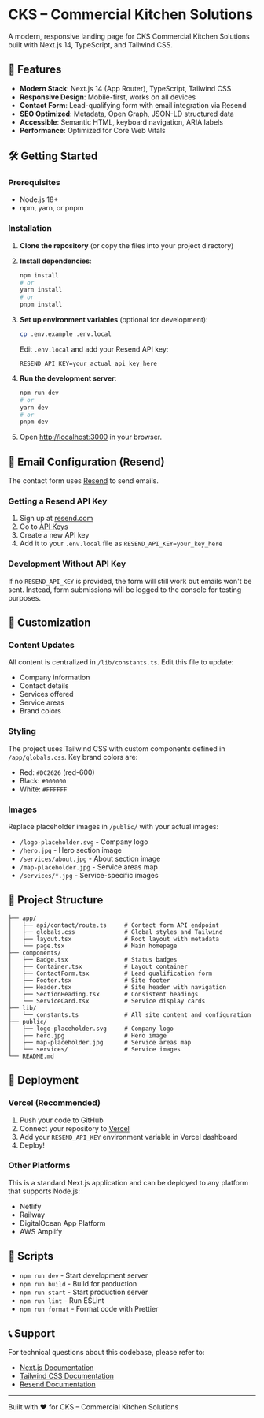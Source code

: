 
# CKS – Commercial Kitchen Solutions

A modern, responsive landing page for CKS Commercial Kitchen Solutions built with Next.js 14, TypeScript, and Tailwind CSS.

## 🚀 Features

- **Modern Stack**: Next.js 14 (App Router), TypeScript, Tailwind CSS
- **Responsive Design**: Mobile-first, works on all devices
- **Contact Form**: Lead-qualifying form with email integration via Resend
- **SEO Optimized**: Metadata, Open Graph, JSON-LD structured data
- **Accessible**: Semantic HTML, keyboard navigation, ARIA labels
- **Performance**: Optimized for Core Web Vitals

## 🛠️ Getting Started

### Prerequisites

- Node.js 18+ 
- npm, yarn, or pnpm

### Installation

1. **Clone the repository** (or copy the files into your project directory)

2. **Install dependencies**:
   ```bash
   npm install
   # or
   yarn install
   # or
   pnpm install
   ```

3. **Set up environment variables** (optional for development):
   ```bash
   cp .env.example .env.local
   ```
   
   Edit `.env.local` and add your Resend API key:
   ```
   RESEND_API_KEY=your_actual_api_key_here
   ```

4. **Run the development server**:
   ```bash
   npm run dev
   # or
   yarn dev
   # or
   pnpm dev
   ```

5. Open [http://localhost:3000](http://localhost:3000) in your browser.

## 📧 Email Configuration (Resend)

The contact form uses [Resend](https://resend.com) to send emails.

### Getting a Resend API Key

1. Sign up at [resend.com](https://resend.com)
2. Go to [API Keys](https://resend.com/api-keys)
3. Create a new API key
4. Add it to your `.env.local` file as `RESEND_API_KEY=your_key_here`

### Development Without API Key

If no `RESEND_API_KEY` is provided, the form will still work but emails won't be sent. Instead, form submissions will be logged to the console for testing purposes.

## 🎨 Customization

### Content Updates

All content is centralized in `/lib/constants.ts`. Edit this file to update:
- Company information
- Contact details
- Services offered
- Service areas
- Brand colors

### Styling

The project uses Tailwind CSS with custom components defined in `/app/globals.css`. Key brand colors are:
- Red: `#DC2626` (red-600)
- Black: `#000000`
- White: `#FFFFFF`

### Images

Replace placeholder images in `/public/` with your actual images:
- `/logo-placeholder.svg` - Company logo
- `/hero.jpg` - Hero section image
- `/services/about.jpg` - About section image
- `/map-placeholder.jpg` - Service areas map
- `/services/*.jpg` - Service-specific images

## 📁 Project Structure

```
├── app/
│   ├── api/contact/route.ts     # Contact form API endpoint
│   ├── globals.css              # Global styles and Tailwind
│   ├── layout.tsx               # Root layout with metadata
│   └── page.tsx                 # Main homepage
├── components/
│   ├── Badge.tsx                # Status badges
│   ├── Container.tsx            # Layout container
│   ├── ContactForm.tsx          # Lead qualification form
│   ├── Footer.tsx               # Site footer
│   ├── Header.tsx               # Site header with navigation
│   ├── SectionHeading.tsx       # Consistent headings
│   └── ServiceCard.tsx          # Service display cards
├── lib/
│   └── constants.ts             # All site content and configuration
├── public/
│   ├── logo-placeholder.svg     # Company logo
│   ├── hero.jpg                 # Hero image
│   ├── map-placeholder.jpg      # Service areas map
│   └── services/                # Service images
└── README.md
```

## 🚀 Deployment

### Vercel (Recommended)

1. Push your code to GitHub
2. Connect your repository to [Vercel](https://vercel.com)
3. Add your `RESEND_API_KEY` environment variable in Vercel dashboard
4. Deploy!

### Other Platforms

This is a standard Next.js application and can be deployed to any platform that supports Node.js:
- Netlify
- Railway
- DigitalOcean App Platform
- AWS Amplify

## 🔧 Scripts

- `npm run dev` - Start development server
- `npm run build` - Build for production
- `npm run start` - Start production server
- `npm run lint` - Run ESLint
- `npm run format` - Format code with Prettier

## 📞 Support

For technical questions about this codebase, please refer to:
- [Next.js Documentation](https://nextjs.org/docs)
- [Tailwind CSS Documentation](https://tailwindcss.com/docs)
- [Resend Documentation](https://resend.com/docs)

---

Built with ❤️ for CKS – Commercial Kitchen Solutions
